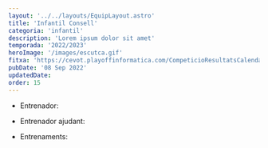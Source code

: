```yaml
---
layout: '../../layouts/EquipLayout.astro'
title: 'Infantil Consell'
categoria: 'infantil'
description: 'Lorem ipsum dolor sit amet'
temporada: '2022/2023'
heroImage: '/images/escutca.gif'
fitxa: 'https://cevot.playoffinformatica.com/CompeticioResultatsCalendariWeb.php?accio=accio_competicio_publica_resultats&idGrup=1242&idTemporada=9&apartat=calendari'
pubDate: '08 Sep 2022'
updatedDate:
order: 15
---
```


- Entrenador:

- Entrenador ajudant:

- Entrenaments:
